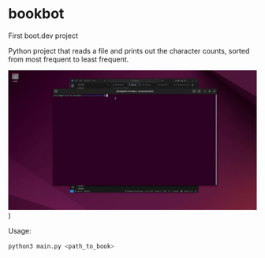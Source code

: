 # bookbot

First boot.dev project 

Python project that reads a file and prints out the character counts, sorted from most frequent to least frequent.

![demo](https://github.com/IustinBarbir/bookbot/blob/main/demo.gif))


Usage:
```bash
python3 main.py <path_to_book>

